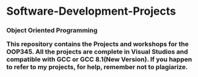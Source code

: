 # Software-Development-Projects
<h3> Object Oriented Programming

<p>This repository contains the Projects and workshops for the OOP345. All the projects are complete in Visual Studios and compatible with GCC or GCC 8.1(New Version). If you happen to refer to my projects, for help, remember not to plagiarize. </p>
